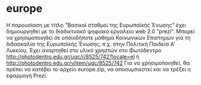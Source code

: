 # europe
Η παρουσίαση με τίτλο "Βασικοί σταθμοί της Ευρωπαϊκής Ένωσης" έχει δημιουργηθεί με το διαδικτυακό ψηφιακό εργαλείο web 2.0 "prezi".
Μπορεί να χρησιμοποιηθεί σε οποιοδήποτε μάθημα Κοινωνικών Επιστημών για τη διδασκαλία της Ευρωπαϊκής Ένωσης, π.χ. στην Πολιτική Παιδεία Α' Λυκείου. 
Έχει αναρτηθεί στο υλικό χρηστών στο Φωτόδεντρο http://photodentro.edu.gr/ugc/r/8525/742?locale=el ή http://photodentro.edu.gr/v/item/ugc/8525/742
Για να χρησιμοποιηθεί, θα πρέπει να κατέβει το αρχείο europe.zip, να αποσυμπιεστεί και να τρέξει η εφαρμογή Prezi.
